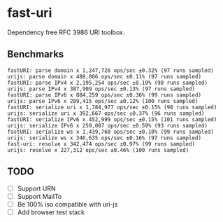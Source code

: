 # fast-uri

Dependency free RFC 3986 URI toolbox.

## Benchmarks

```
fastURI: parse domain x 1,247,726 ops/sec ±0.32% (97 runs sampled)
urijs: parse domain x 488,006 ops/sec ±0.11% (97 runs sampled)
fastURI: parse IPv4 x 2,195,254 ops/sec ±0.19% (98 runs sampled)
urijs: parse IPv4 x 387,909 ops/sec ±0.13% (97 runs sampled)
fastURI: parse IPv6 x 884,259 ops/sec ±0.36% (99 runs sampled)
urijs: parse IPv6 x 289,415 ops/sec ±0.12% (100 runs sampled)
fastURI: serialize uri x 1,784,977 ops/sec ±0.15% (98 runs sampled)
urijs: serialize uri x 392,667 ops/sec ±0.37% (96 runs sampled)
fastURI: serialize IPv6 x 452,999 ops/sec ±0.15% (101 runs sampled)
urijs: serialize IPv6 x 259,007 ops/sec ±0.59% (93 runs sampled)
fastURI: serialize ws x 1,439,760 ops/sec ±0.10% (99 runs sampled)
urijs: serialize ws x 346,635 ops/sec ±0.16% (97 runs sampled)
fast-uri: resolve x 342,474 ops/sec ±0.97% (99 runs sampled)
urijs: resolve x 227,312 ops/sec ±0.46% (100 runs sampled)
```

## TODO

- [ ] Support URN
- [ ] Support MailTo
- [ ] Be 100% iso compatible with uri-js
- [ ] Add browser test stack